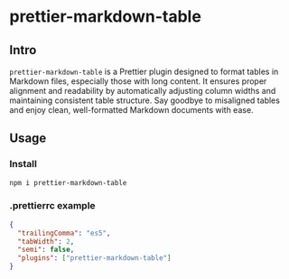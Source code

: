 # prettier-markdown-table

## Intro

`prettier-markdown-table` is a Prettier plugin designed to format tables in Markdown files, especially those with long content. It ensures proper alignment and readability by automatically adjusting column widths and maintaining consistent table structure. Say goodbye to misaligned tables and enjoy clean, well-formatted Markdown documents with ease.

## Usage

### Install

```bash
npm i prettier-markdown-table
```

### .prettierrc example

```json
{
  "trailingComma": "es5",
  "tabWidth": 2,
  "semi": false,
  "plugins": ["prettier-markdown-table"]
}
```
